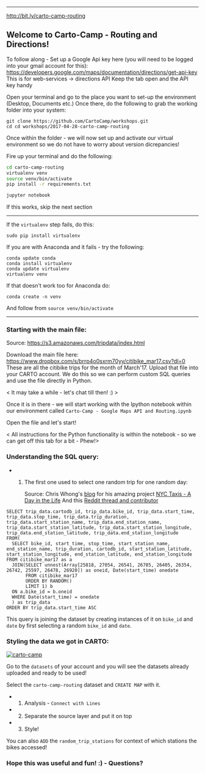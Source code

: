 -------------------------------------------
http://bit.ly/carto-camp-routing

## Welcome to Carto-Camp - Routing and Directions!

To follow along -
Set up a Google Api key here (you will need to be logged into your gmail account for this):
https://developers.google.com/maps/documentation/directions/get-api-key
This is for web-services -> directions API
Keep the tab open and the API key handy

Open your terminal and go to the place you want to set-up the environment (Desktop, Documents etc.)
Once there, do the following to grab the working folder into your system:

```
git clone https://github.com/CartoCamp/workshops.git
cd cd workshops/2017-04-28-carto-camp-routing
```
Once within the folder - we will now set up and activate our virtual environment so we do not have to worry about version dicrepancies!

Fire up your terminal and do the following:

```bash
cd carto-camp-routing
virtualenv venv
source venv/bin/activate
pip install -r requirements.txt

jupyter notebook
```
If this works, skip the next section

-----------------------------------------
If the `virtualenv` step fails, do this:

```
sudo pip install virtualenv
```
If you are with Anaconda and it fails - try the following:

```
conda update conda
conda install virtualenv
conda update virtualenv
virtualenv venv
```
If that doesn't work too for Anaconda do:

```
conda create -n venv
```
And follow from `source venv/bin/activate`

--------------------------------------------
### Starting with the main file:

Source: https://s3.amazonaws.com/tripdata/index.html

Download the main file here: https://www.dropbox.com/s/brrp4o0sxrm70yy/citibike_mar17.csv?dl=0
These are all the citibike trips for the month of March'17.
Upload that file into your CARTO account. We do this so we can perform custom SQL queries and use the file directly in Python.

< It may take a while - let's chat till then! :) >

Once it is in there - we will start working with the Ipython notebook within our environment called `Carto-Camp - Google Maps API and Routing.ipynb`

Open the file and let's start!

< All instructions for the Python functionality is within the notebook - so we can get off this tab for a bit - Phew!>

### Understanding the SQL query:

- 1. The first one used to select one random trip for one random day:

     Source: Chris Whong's [blog](http://chriswhong.com/data-visualization/taxitechblog1/) for his amazing project [NYC Taxis - A Day in the Life](http://chriswhong.github.io/nyctaxi/)
     And this [Reddit thread and contributor](https://www.reddit.com/r/bigquery/comments/28ialf/173_million_2013_nyc_taxi_rides_shared_on_bigquery/)
     
```
SELECT trip_data.cartodb_id, trip_data.bike_id, trip_data.start_time, trip_data.stop_time, trip_data.trip_duration, trip_data.start_station_name, trip_data.end_station_name, trip_data.start_station_latitude, trip_data.start_station_longitude, trip_data.end_station_latitude, trip_data.end_station_longitude 
FROM(
  SELECT bike_id, start_time, stop_time, start_station_name, end_station_name, trip_duration, cartodb_id, start_station_latitude, start_station_longitude, end_station_latitude, end_station_longitude FROM citibike_mar17 as a
  JOIN(SELECT unnest(Array[25818, 27054, 26541, 26785, 26405, 26354, 26742, 25597, 26478, 26920]) as oneid, Date(start_time) onedate
       FROM citibike_mar17
       ORDER BY RANDOM()
       LIMIT 1) b
  ON a.bike_id = b.oneid
  WHERE Date(start_time) = onedate
  ) as trip_data
ORDER BY trip_data.start_time ASC
```
  This query is joining the dataset by creating instances of it on `bike_id` and `date` by first selecting a random `bike_id` and `date`.
  
### Styling the data we got in CARTO:


[![carto-camp](https://cloud.githubusercontent.com/assets/14189245/25540228/582eb924-2c18-11e7-97ca-97a225584ab1.gif)](https://team.carto.com/u/mehak-carto/builder/584986d2-2bb9-11e7-afcc-0e05a8b3e3d7/embed)


Go to the `datasets` of your account and you will see the datasets already uploaded and ready to be used!

Select the `carto-camp-routing` dataset and `CREATE MAP` with it.

- 1. Analysis - `Connect with Lines`
- 2. Separate the source layer and put it on top
- 3. Style!

You can also `ADD` the `random_trip_stations` for context of which stations the bikes accessed!

### Hope this was useful and fun! :) - Questions?


